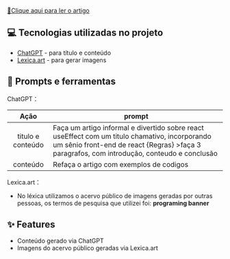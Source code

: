 

<a href="https://dio.me/articles/titulo-desvendando-o-useeffect-o-guia-do-jedi-front-end-com-codigo "> 📕Clique aqui para ler o artigo</a>

## 💻 Tecnologias utilizadas no projeto

- [ChatGPT](https://chat.openai.com/) - para título e conteúdo
- [Lexica.art](https://lexica.art/) - para gerar imagens

## 📄 Prompts e ferramentas


ChatGPT：

|   Ação   | prompt                                                                                                                                                                                                                                                                         |
| :------: | ------------------------------------------------------------------------------------------------------------------------------------------------------------------------------------------------------------------------------------------------------------------------------ |
|  titulo e conteúdo  | Faça um artigo informal e divertido sobre react useEffect com um titulo chamativo, incorporando um sênio front-end de react {Regras} >faça 3 paragrafos, com introdução, conteudo e conclusão   |
| conteúdo | Refaça o artigo com exemplos de codigos |


Lexica.art：
- No léxica utilizamos o acervo público de imagens geradas por outras pessoas, os termos de pesquisa que utilizei foi: **programing banner**




## ✨ Features

- Conteúdo gerado via ChatGPT
- Imagens do acervo público geradas via Lexica.art
